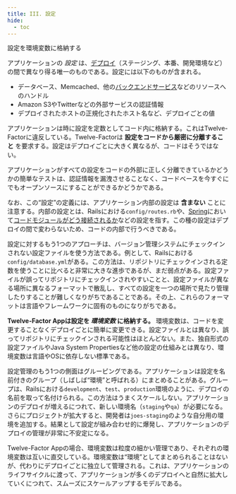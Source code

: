 ```yaml
---
title: III. 設定
hide:
  - toc
---
```

設定を環境変数に格納する

アプリケーションの *設定* は、[デプロイ](./codebase.md)（ステージング、本番、開発環境など）の間で異なり得る唯一のものである。設定には以下のものが含まれる。

* データベース、Memcached、他の[バックエンドサービス](./backing-services.md)などのリソースへのハンドル
* Amazon S3やTwitterなどの外部サービスの認証情報
* デプロイされたホストの正規化されたホスト名など、デプロイごとの値

アプリケーションは時に設定を定数としてコード内に格納する。これはTwelve-Factorに違反している。Twelve-Factorは **設定をコードから厳密に分離すること** を要求する。設定はデプロイごとに大きく異なるが、コードはそうではない。

アプリケーションがすべての設定をコードの外部に正しく分離できているかどうかの簡単なテストは、認証情報を漏洩させることなく、コードベースを今すぐにでもオープンソースにすることができるかどうかである。

なお、この“設定”の定義には、アプリケーション内部の設定は **含まない** ことに注意する。内部の設定とは、Railsにおける`config/routes.rb`や、[Spring](http://spring.io/)において[コードモジュールがどう接続されるか](http://docs.spring.io/spring/docs/current/spring-framework-reference/html/beans.html)などの設定を指す。この種の設定はデプロイの間で変わらないため、コードの内部で行うべきである。

設定に対するもう1つのアプローチは、バージョン管理システムにチェックインされない設定ファイルを使う方法である。例として、Railsにおける`config/database.yml`がある。この方法は、リポジトリにチェックインされる定数を使うことに比べると非常に大きな進歩であるが、まだ弱点がある。設定ファイルが誤ってリポジトリにチェックインされやすいことと、設定ファイルが異なる場所に異なるフォーマットで散乱し、すべての設定を一つの場所で見たり管理したりすることが難しくなりがちであることである。その上、これらのフォーマットは言語やフレームワークに固有のものになりがちである。

**Twelve-Factor Appは設定を *環境変数* に格納する。** 環境変数は、コードを変更することなくデプロイごとに簡単に変更できる。設定ファイルとは異なり、誤ってリポジトリにチェックインされる可能性はほとんどない。また、独自形式の設定ファイルやJava System Propertiesなど他の設定の仕組みとは異なり、環境変数は言語やOSに依存しない標準である。

設定管理のもう1つの側面はグルーピングである。アプリケーションは設定を名前付きのグループ（しばしば“環境”と呼ばれる）にまとめることがある。グループは、Railsにおける`development`、`test`、`production`環境のように、デプロイの名前を取って名付けられる。この方法はうまくスケールしない。アプリケーションのデプロイが増えるにつれて、新しい環境名（`staging`や`qa`）が必要になる。さらにプロジェクトが拡大すると、開発者は`joes-staging`のような自分用の環境を追加する。結果として設定が組み合わせ的に爆発し、アプリケーションのデプロイの管理が非常に不安定になる。

Twelve-Factor Appの場合、環境変数は粒度の細かい管理であり、それぞれの環境変数は互いに直交している。環境変数は“環境”としてまとめられることはないが、代わりにデプロイごとに独立して管理される。これは、アプリケーションのライフサイクルに渡って、アプリケーションが多くのデプロイへと自然に拡大していくにつれて、スムーズにスケールアップするモデルである。
